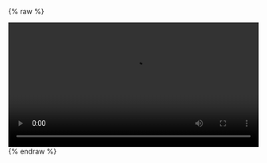 {% raw %}
<div width1="600px" style="width=500px;">
  <video id="my-video" class="video-js" controls preload="auto" width="100%" data-setup='{"aspectRatio":"24:16"}'>
    <source src="image/Jadepool冷转热流程教学.mp4" type='video/mp4' >
    <p class="vjs-no-js">
      To view this video please enable JavaScript, and consider upgrading to a web browser that
      <a href="http://videojs.com/html5-video-support/" target="_blank">supports HTML5 video</a>
    </p>
  </video>
</div>
{% endraw %}